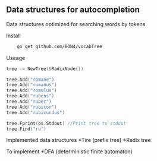 ## Data structures for autocompletion

Data structures optimized for searching words by tokens

Install
```sh
    go get github.com/BON4/vocabTree
```

Useage
```go
tree := NewTree(&RadixNode{})

tree.Add("romane")
tree.Add("romanus")
tree.Add("romulus")
tree.Add("rubens")
tree.Add("ruber")
tree.Add("rubicon")
tree.Add("rubicundus")

tree.Fprint(os.Stdout) //Print tree to stdout
tree.Find("ru")    
```

Implemented data structures
*Tire (prefix tree)
*Radix tree

To implement
*DFA (deterministic finite automaton)